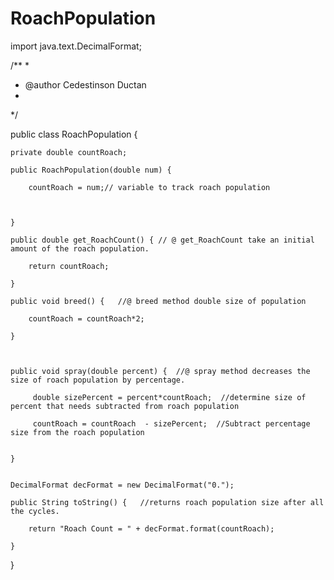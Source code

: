 # RoachPopulation
import java.text.DecimalFormat;

/**
 * 
 * @author Cedestinson Ductan
 *
 */


public class RoachPopulation {

    private double countRoach;

    public RoachPopulation(double num) {

        countRoach = num;// variable to track roach population
        
       

    }

    public double get_RoachCount() { // @ get_RoachCount take an initial amount of the roach population.

        return countRoach;

    }

    public void breed() {   //@ breed method double size of population 

        countRoach = countRoach*2;

    }
    
   

    public void spray(double percent) {  //@ spray method decreases the size of roach population by percentage.

    	 double sizePercent = percent*countRoach;  //determine size of percent that needs subtracted from roach population 
        
    	 countRoach = countRoach  - sizePercent;  //Subtract percentage size from the roach population 
        

    }
   
    
    DecimalFormat decFormat = new DecimalFormat("0.");
    
    public String toString() {   //returns roach population size after all the cycles.

        return "Roach Count = " + decFormat.format(countRoach);

    }

}
